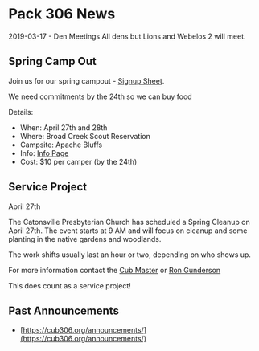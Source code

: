 # Pack 306 News #
2019-03-17 - Den Meetings
All dens but Lions and Webelos 2 will meet.

## Spring Camp Out ##
Join us for our spring campout - [Signup Sheet](https://docs.google.com/spreadsheets/d/1Ww8VIJoBJvnpNW-HK3_sJEKXPdFskV6K1nKwN8Sgo_Q/edit?usp=sharing).

We need commitments by the 24th so we can buy food

Details:

* When: April 27th and 28th
* Where: Broad Creek Scout Reservation 
* Campsite: Apache Bluffs
* Info: [Info Page](https://cub306.org/events/2018_2019/spring_campout/)
* Cost: $10 per camper (by the 24th)

## Service Project ##

April 27th

The Catonsville Presbyterian Church has scheduled a Spring Cleanup on April 27th. The event starts at 9 AM and will focus on cleanup and some planting in the native gardens and woodlands.

The work shifts usually last an hour or two, depending on who shows up.

For more information contact the [Cub Master](mailto:cubmaster@cub306.org) or [Ron Gunderson](mailto:cinron.md@gmail.com?subject="cub+scout+service+project)

This does count as a service project!

## Past Announcements ##
* [https://cub306.org/announcements/](https://cub306.org/announcements/)
